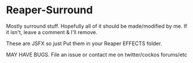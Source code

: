 # Reaper-Surround

Mostly surround stuff. Hopefully all of it should be made/modified by me. If it isn't, leave a comment & I'll remove.

These are JSFX so just Put them in your Reaper EFFECTS folder.

MAY HAVE BUGS. File an issue or contact me on twitter/cockos forums/etc
